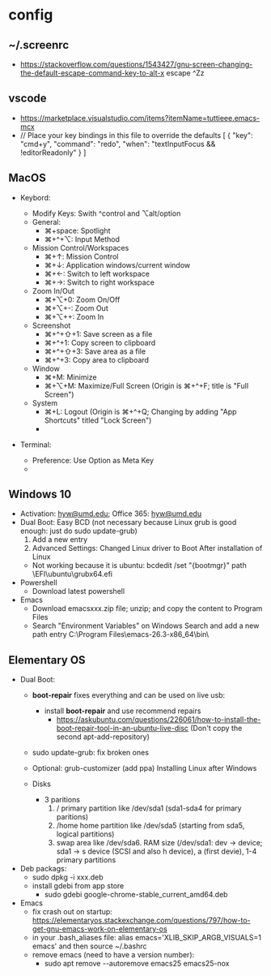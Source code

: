 # config

## ~/.screenrc
- https://stackoverflow.com/questions/1543427/gnu-screen-changing-the-default-escape-command-key-to-alt-x
  escape ^Zz

## vscode
- https://marketplace.visualstudio.com/items?itemName=tuttieee.emacs-mcx
- // Place your key bindings in this file to override the defaults
[
    {
        "key": "cmd+y",
        "command": "redo",
        "when": "textInputFocus && !editorReadonly"
      }
]

## MacOS
- Keybord: 
  - Modify Keys: Swith ^control and ⌥alt/option
  - General:
    - ⌘+space: Spotlight
    - ⌘+^+⌥: Input Method
  - Mission Control/Workspaces
    - ⌘+↑: Mission Control
    - ⌘+↓: Application windows/current window
    - ⌘+←: Switch to left workspace
    - ⌘+→: Switch to right workspace
  - Zoom In/Out
    - ⌘+⌥+0: Zoom On/Off
    - ⌘+⌥+-: Zoom Out
    - ⌘+⌥++: Zoom In
  - Screenshot
    - ⌘+^+⇧+1: Save screen as a file
    - ⌘+^+1: Copy screen to clipboard
    - ⌘+^+⇧+3: Save area as a file
    - ⌘+^+3: Copy area to clipboard
  - Window
    - ⌘+M: Minimize
    - ⌘+⌥+M: Maximize/Full Screen (Origin is ⌘+^+F; title is "Full Screen")
  - System
    - ⌘+L: Logout (Origin is ⌘+^+Q; Changing by adding "App Shortcuts" titled "Lock Screen")
    - 
    
- Terminal:
  - Preference: Use Option as Meta Key
  - 
  
## Windows 10
- Activation: hyw@umd.edu; Office 365: hyw@umd.edu
- Dual Boot: Easy BCD (not necessary because Linux grub is good enough: just do sudo update-grub)
  1. Add a new entry
  2. Advanced Settings: Changed Linux driver to Boot 
  After installation of Linux
  - Not working because it is ubuntu: bcdedit /set "{bootmgr}" path \EFI\ubuntu\grubx64.efi
- Powershell
  - Download latest powershell
- Emacs
  - Download emacsxxx.zip file; unzip; and copy the content to Program Files
  - Search "Environment Variables" on Windows Search and add a new path entry C:\Program Files\emacs-26.3-x86_64\bin\
  
## Elementary OS
- Dual Boot: 
  - **boot-repair** fixes everything and can be used on live usb:
    - install **boot-repair** and use recommend repairs
      - https://askubuntu.com/questions/226061/how-to-install-the-boot-repair-tool-in-an-ubuntu-live-disc
        (Don't copy the second apt-add-repository)
  - sudo update-grub: fix broken ones
  - Optional: grub-customizer (add ppa) Installing Linux after Windows        
        
  - Disks
    - 3 paritions
      1. / primary partition like /dev/sda1 (sda1-sda4 for primary paritions)
      2. /home home partition like /dev/sda5 (starting from sda5, logical partitions)
      3. swap area like /dev/sda6. RAM size
      (/dev/sda1: dev -> device; sda1 -> s device (SCSI and also h device), a (first devie), 1-4 primary partitions
- Deb packags:
  - sudo dpkg -i xxx.deb
  - install gdebi from app store
    - sudo gdebi google-chrome-stable_current_amd64.deb 
- Emacs
  - fix crash out on startup: https://elementaryos.stackexchange.com/questions/797/how-to-get-gnu-emacs-work-on-elementary-os
  - in your .bash_aliases file: alias emacs='XLIB_SKIP_ARGB_VISUALS=1 emacs' and then source ~/.bashrc
  - remove emacs (need to have a version number):
    - sudo apt remove --autoremove emacs25 emacs25-nox
